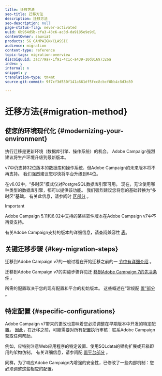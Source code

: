 ```yaml
---
title: 迁移方法
seo-title: 迁移方法
description: 迁移方法
seo-description: null
page-status-flag: never-activated
uuid: 6b954d5b-cfa3-43c6-ac3d-da9185e9e9d1
contentOwner: sauviat
products: SG_CAMPAIGN/CLASSIC
audience: migration
content-type: reference
topic-tags: migration-overview
discoiquuid: 3ac779a7-1f91-4c1c-a439-10d01697326a
index: y
internal: n
snippet: y
translation-type: tm+mt
source-git-commit: 9f7cf3d530f141a661df5fcc8cbcf0bb4c8d3e89

---
```



# 迁移方法{#migration-method}

## 使您的环境现代化 {#modernizing-your-environment}

执行迁移是更新环境（数据库引擎、操作系统）的机会。 Adobe Campaign强烈建议将生产环境升级到最新版本。

v7中仍支持32位版本的数据库和操作系统，但Adobe Campaign的未来版本将不再支持。 我们强烈建议您尽快将平台升级到64位。

在v6.02中，“多时区”模式仅对PostgreSQL数据库引擎可用。 现在，无论使用哪种类型的数据库引擎，都可以提供该功能。 我们强烈建议您将您的基础转换为“多时区”基础。 有关此信息，请参阅时 [区部分](../../migration/using/general-configurations.md#time-zones) 。

>[!IMPORTANT]
>
>Adobe Campaign 5.11和6.02中支持的某些软件版本在Adobe Campaign v7中不再受支持。
>
>有关Adobe Campaign支持的版本的详细信息，请查阅兼容性 [表](https://helpx.adobe.com/campaign/kb/compatibility-matrix.html)。

## 关键迁移步骤 {#key-migration-steps}

迁移到Adobe Campaign v7的一般过程在开始迁移之前的一 [节中有详细介绍](../../migration/using/before-starting-migration.md) 。

迁移到Adobe Campaign v7的实施步骤详见迁 [移到Adobe Campaign 7的先决条件](../../migration/using/prerequisites-for-migration-to-adobe-campaign-7.md) 。

所需的配置取决于您的现有配置和平台的初始版本。 这些概述在“常规配 [置”部分](../../migration/using/general-configurations.md) 。

## 特定配置 {#specific-configurations}

Adobe Campaign v7带来的更改也意味着您必须调整在早期版本中开发的特定配置。 因此，在迁移之前，可能需要对所有配置执行审核：联系Adobe Campaign获取任何帮助。

例如，应特别注意Web应用程序的特定设置、使用SQLdata的架构扩展或开箱即用的架构仿制。 有关详细信息，请参阅配 [置平台部分](../../migration/using/configuring-your-platform.md) 。

同样，为了响应Adobe Campaign内增强的安全性，已修改了一些内部机制：您必须调整这些相应的配置。
